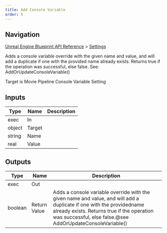 ```yaml
---
title: Add Console Variable
order: 5
---
```

## Navigation

[Unreal Engine Blueprint API Reference](https://dev.epicgames.com/documentation/en-us/unreal-engine/BlueprintAPI) > [Settings](https://dev.epicgames.com/documentation/en-us/unreal-engine/BlueprintAPI/Settings)

Adds a console variable override with the given name and value, and will add a duplicate if one with the provided
name already exists. Returns true if the operation was successful, else false.
See: AddOrUpdateConsoleVariable()

Target is Movie Pipeline Console Variable Setting

## Inputs

| Type | Name | Description |
| --- | --- | --- |
| exec | In |  |
| object | Target |  |
| string | Name |  |
| real | Value |  |

## Outputs

| Type | Name | Description |
| --- | --- | --- |
| exec | Out |  |
| boolean | Return Value | Adds a console variable override with the given name and value, and will add a duplicate if one with the providedname already exists. Returns true if the operation was successful, else false.@see AddOrUpdateConsoleVariable() |
